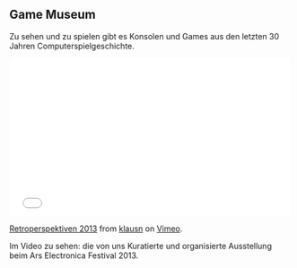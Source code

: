 ## Game Museum

Zu sehen und zu spielen gibt es Konsolen und Games aus den letzten 30 Jahren Computerspielgeschichte.

<iframe src="//player.vimeo.com/video/77685023" width="500" height="281" frameborder="0" webkitallowfullscreen mozallowfullscreen allowfullscreen></iframe> <p><a href="http://vimeo.com/77685023">Retroperspektiven 2013</a> from <a href="http://vimeo.com/klausn">klausn</a> on <a href="https://vimeo.com">Vimeo</a>.</p>

Im Video zu sehen: die von uns Kuratierte und organisierte Ausstellung beim Ars Electronica Festival 2013.
